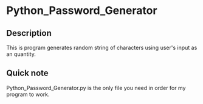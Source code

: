 # Python_Password_Generator
## Description
This is program generates random string of characters using user's input as an quantity.
## Quick note
Python_Password_Generator.py is the only file you need in order for my program to work.
